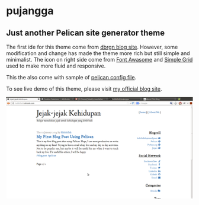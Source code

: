 pujangga
========

Just another Pelican site generator theme
-----------------------

The first ide for this theme come from [dbrgn blog site](http://blog.dbrgn.ch). However, some modification and change has made the theme more rich but still simple and minimalist. The icon on right side come from [Font Awasome](http://fontawesome.io/) and [Simple Grid](http://thisisdallas.github.io/Simple-Grid/) used to make more fluid and responsive.

This the also come with sample of [pelican config file](pelicanconf.py-sample).

To see live demo of this theme, please visit [my official blog site](http://habibillah.kalicode.com).

![screenshot](screenshot.png)
